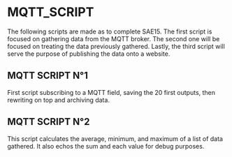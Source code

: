# MQTT_SCRIPT
The following scripts are made as to complete SAE15. The first script is focused on gathering data from the MQTT broker. The second one will be focused on treating the data previously gathered. Lastly, the third script will serve the purpose of publishing the data onto a website.
## MQTT SCRIPT N°1
First script subscribing to a MQTT field, saving the 20 first outputs, then rewriting on top and archiving data.
## MQTT SCRIPT N°2
This script calculates the average, minimum, and maximum of a list of data gathered. It also echos the sum and each value for debug purposes.
